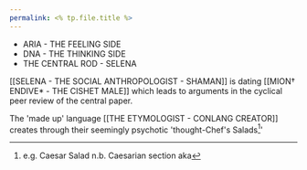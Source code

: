 ```yaml
---
permalink: <% tp.file.title %>
---
```




- ARIA - THE FEELING SIDE
- DNA - THE THINKING SIDE 
- THE CENTRAL ROD - SELENA 

[[SELENA - THE SOCIAL ANTHROPOLOGIST - SHAMAN]] is dating [[MION† ENDIVE* - THE CISHET MALE]] which leads to arguments in the cyclical peer review of the central paper. 

The 'made up' language [[THE ETYMOLOGIST - CONLANG CREATOR]] creates through their seemingly psychotic 'thought-Chef's Salads[^CS]'

[^CS]: e.g. Caesar Salad n.b. Caesarian section aka 